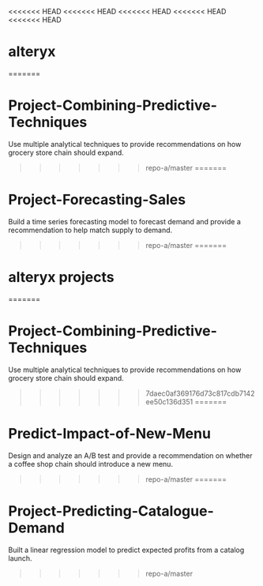 <<<<<<< HEAD
<<<<<<< HEAD
<<<<<<< HEAD
<<<<<<< HEAD
<<<<<<< HEAD
# alteryx
=======
# Project-Combining-Predictive-Techniques
Use multiple analytical techniques to provide recommendations on how grocery store chain should expand.
>>>>>>> repo-a/master
=======
# Project-Forecasting-Sales
Build a time series forecasting model to forecast demand and provide a recommendation to help match supply to demand.
>>>>>>> repo-a/master
=======
# alteryx projects
=======
# Project-Combining-Predictive-Techniques
Use multiple analytical techniques to provide recommendations on how grocery store chain should expand.
>>>>>>> 7daec0af369176d73c817cdb7142ee50c136d351
=======
# Predict-Impact-of-New-Menu
Design and analyze an A/B test and provide a recommendation on whether a coffee shop chain should introduce a new menu.
>>>>>>> repo-a/master
=======
# Project-Predicting-Catalogue-Demand
Built a linear regression model to predict expected profits from a catalog launch.
>>>>>>> repo-a/master
